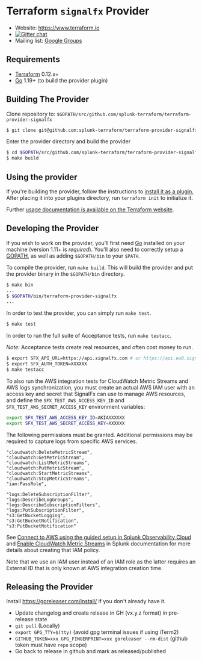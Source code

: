 Terraform `signalfx` Provider
=========================

- Website: https://www.terraform.io
- [![Gitter chat](https://badges.gitter.im/hashicorp-terraform/Lobby.png)](https://gitter.im/hashicorp-terraform/Lobby)
- Mailing list: [Google Groups](http://groups.google.com/group/terraform-tool)

Requirements
------------

-	[Terraform](https://www.terraform.io/downloads.html) 0.12.x+
-	[Go](https://golang.org/doc/install) 1.19+ (to build the provider plugin)

Building The Provider
---------------------

Clone repository to: `$GOPATH/src/github.com/splunk-terraform/terraform-provider-signalfx`

```sh
$ git clone git@github.com:splunk-terraform/terraform-provider-signalfx.git $GOPATH/src/github.com/splunk-terraform/terraform-provider-signalfx
```

Enter the provider directory and build the provider

```sh
$ cd $GOPATH/src/github.com/splunk-terraform/terraform-provider-signalfx
$ make build
```

Using the provider
----------------------
If you're building the provider, follow the instructions to [install it as a plugin.](https://www.terraform.io/docs/plugins/basics.html#installing-a-plugin) After placing it into your plugins directory,  run `terraform init` to initialize it.

Further [usage documentation is available on the Terraform website](https://www.terraform.io/docs/providers/signalfx/index.html).

Developing the Provider
---------------------------

If you wish to work on the provider, you'll first need [Go](http://www.golang.org) installed on your machine (version 1.11+ is *required*). You'll also need to correctly setup a [GOPATH](http://golang.org/doc/code.html#GOPATH), as well as adding `$GOPATH/bin` to your `$PATH`.

To compile the provider, run `make build`. This will build the provider and put the provider binary in the `$GOPATH/bin` directory.

```sh
$ make bin
...
$ $GOPATH/bin/terraform-provider-signalfx
...
```

In order to test the provider, you can simply run `make test`.

```sh
$ make test
```

In order to run the full suite of Acceptance tests, run `make testacc`.

*Note:* Acceptance tests create real resources, and often cost money to run.

```sh
$ export SFX_API_URL=https://api.signalfx.com # or https://api.eu0.signalfx.com
$ export SFX_AUTH_TOKEN=XXXXXX
$ make testacc
```

To also run the AWS integration tests for CloudWatch Metric Streams and AWS logs synchronization, you must create an actual AWS IAM user with an access key and secret that SignalFx can use to manage AWS resources, and define the `SFX_TEST_AWS_ACCESS_KEY_ID` and `SFX_TEST_AWS_SECRET_ACCESS_KEY` environment variables:

```sh
export SFX_TEST_AWS_ACCESS_KEY_ID=AKIAXXXXXX
export SFX_TEST_AWS_SECRET_ACCESS_KEY=XXXXXX
```

The following permissions must be granted. Additional permissions may be required to capture logs from specific AWS services.

```
"cloudwatch:DeleteMetricStream",
"cloudwatch:GetMetricStream",
"cloudwatch:ListMetricStreams",
"cloudwatch:PutMetricStream",
"cloudwatch:StartMetricStreams",
"cloudwatch:StopMetricStreams",
"iam:PassRole",

"logs:DeleteSubscriptionFilter",
"logs:DescribeLogGroups",
"logs:DescribeSubscriptionFilters",
"logs:PutSubscriptionFilter",
"s3:GetBucketLogging",
"s3:GetBucketNotification",
"s3:PutBucketNotification"
```

See [Connect to AWS using the guided setup in Splunk Observability Cloud](https://docs.splunk.com/Observability/gdi/get-data-in/connect/aws/aws-wizardconfig.html) and [Enable CloudWatch Metric Streams](https://docs.splunk.com/Observability/gdi/get-data-in/connect/aws/aws-apiconfig.html#enable-cloudwatch-metric-streams) in Splunk documentation for more details about creating that IAM policy.

Note that we use an IAM user instead of an IAM role as the latter requires an External ID that is only known at AWS integration creation time.

Releasing the Provider
----------------------

Install https://goreleaser.com/install/ if you don't already have it.

 - Update changelog and create release in GH (vx.y.z format) in pre-release state
 - `git pull` (Locally)
 - `export GPG_TTY=$(tty)` (avoid gpg terminal issues if using iTerm2)
 - `GITHUB_TOKEN=xxx GPG_FINGERPRINT=xxx goreleaser --rm-dist` (github token must have `repo` scope)
 - Go back to release in github and mark as released/published
